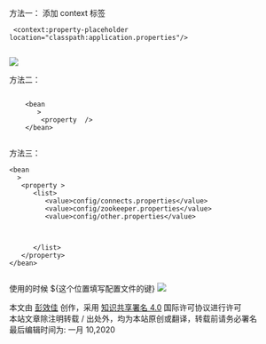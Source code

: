 方法一： 添加 context 标签

```
 <context:property-placeholder location="classpath:application.properties"/>


```

![](http://hiper.top/upload/2019/3/image-155609352527220190424081204318.png)

方法二：

```
  
    <bean  
       >  
        <property  />  
    </bean> 


```

方法三：

```
<bean
  >
   <property >
      <list>
         <value>config/connects.properties</value>
         <value>config/zookeeper.properties</value>
         <value>config/other.properties</value>
         
         
         
      </list>
   </property>
</bean>


```

使用的时候 ${这个位置填写配置文件的键} ![](http://hiper.top/upload/2019/3/image-155609357101620190424081249294.png)

本文由 [彭效佳](http://hiper.top/) 创作，采用 [知识共享署名 4.0](https://creativecommons.org/licenses/by/4.0/) 国际许可协议进行许可  
本站文章除注明转载 / 出处外，均为本站原创或翻译，转载前请务必署名  
最后编辑时间为: 一月 10,2020